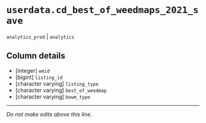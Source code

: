 # `userdata.cd_best_of_weedmaps_2021_save`
`analytics_prod` | `analytics`

## Column details
* [integer]   `wmid`
* [bigint]    `listing_id`
* [character varying] `listing_type`
* [character varying] `best_of_weedmap`
* [character varying] `bowm_type`

-------------------------------------------------------------------------------
*Do not make edits above this line.*
